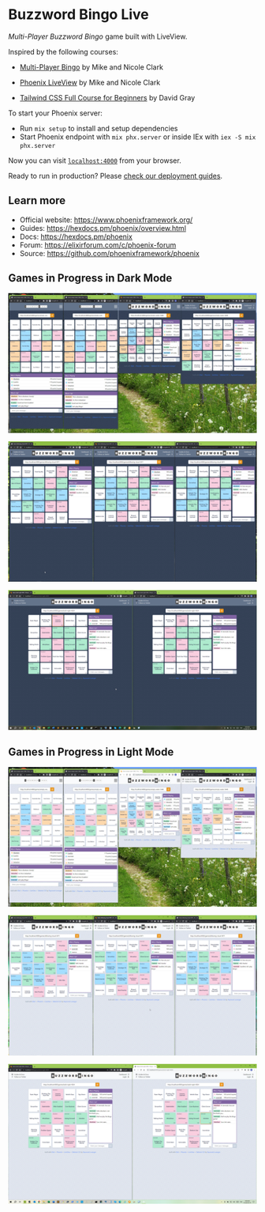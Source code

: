 # Buzzword Bingo Live

_Multi-Player Buzzword Bingo_ game built with LiveView.

Inspired by the following courses:

* [Multi-Player Bingo](https://pragmaticstudio.com/courses/unpacked-bingo) by Mike and Nicole Clark

* [Phoenix LiveView](https://pragmaticstudio.com/phoenix-liveview) by Mike and Nicole Clark

* [Tailwind CSS Full Course for Beginners](https://www.youtube.com/watch?v=lCxcTsOHrjo) by David Gray

To start your Phoenix server:

  * Run `mix setup` to install and setup dependencies
  * Start Phoenix endpoint with `mix phx.server` or inside IEx with `iex -S mix phx.server`

Now you can visit [`localhost:4000`](http://localhost:4000) from your browser.

Ready to run in production? Please [check our deployment guides](https://hexdocs.pm/phoenix/deployment.html).

## Learn more

  * Official website: https://www.phoenixframework.org/
  * Guides: https://hexdocs.pm/phoenix/overview.html
  * Docs: https://hexdocs.pm/phoenix
  * Forum: https://elixirforum.com/c/phoenix-forum
  * Source: https://github.com/phoenixframework/phoenix

## Games in Progress in Dark Mode

![4-player-game-in-dark-mode](/images/4-player-game-in-dark-mode.jpg)

![3-player-game-in-dark-mode](/images/3-player-game-in-dark-mode.png)

![2-player-game-in-dark-mode](/images/2-player-game-in-dark-mode.png)

## Games in Progress in Light Mode

![4-player-game-in-light-mode](/images/4-player-game-in-light-mode.jpg)

![3-player-game-in-light-mode](/images/3-player-game-in-light-mode.png)

![2-player-game-in-light-mode](/images/2-player-game-in-light-mode.png)
